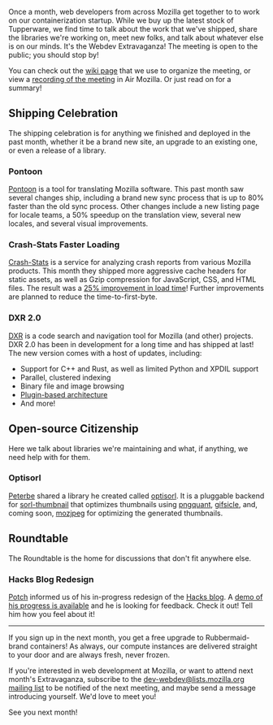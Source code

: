 Once a month, web developers from across Mozilla get together to to work on our
containerization startup. While we buy up the latest stock of Tupperware, we
find time to talk about the work that we've shipped, share the libraries we're
working on, meet new folks, and talk about whatever else is on our minds. It's
the Webdev Extravaganza! The meeting is open to the public; you should stop by!

You can check out the [wiki page][wiki] that we use to organize the meeting, or
view a [recording of the meeting][recording] in Air Mozilla. Or just read on for
a summary!

## Shipping Celebration
The shipping celebration is for anything we finished and deployed in the past
month, whether it be a brand new site, an upgrade to an existing one, or even a
release of a library.

### Pontoon
[Pontoon][] is a tool for translating Mozilla software. This past month saw
several changes ship, including a brand new sync process that is up to 80%
faster than the old sync process. Other changes include a new listing page for
locale teams, a 50% speedup on the translation view, several new locales, and
several visual improvements.

[Pontoon]: https://pontoon.mozilla.org/

### Crash-Stats Faster Loading
[Crash-Stats][] is a service for analyzing crash reports from various Mozilla
products. This month they shipped more aggressive cache headers for static
assets, as well as Gzip compression for JavaScript, CSS, and HTML files. The
result was a [25% improvement in load time][speed-blog-post]! Further
improvements are planned to reduce the time-to-first-byte.

[Crash-Stats]: https://crash-stats.mozilla.com/
[speed-blog-post]: http://www.peterbe.com/plog/crash-stats-faster

### DXR 2.0
[DXR][] is a code search and navigation tool for Mozilla (and other) projects.
DXR 2.0 has been in development for a long time and has shipped at last! The new
version comes with a host of updates, including:

- Support for C++ and Rust, as well as limited Python and XPDIL support
- Parallel, clustered indexing
- Binary file and image browsing
- [Plugin-based architecture][]
- And more!

[DXR]: https://dxr.mozilla.org/
[Plugin-based architecture]: https://dxr.readthedocs.org/en/es/development.html#writing-plugins

## Open-source Citizenship
Here we talk about libraries we're maintaining and what, if anything, we need
help with for them.

### Optisorl
[Peterbe][] shared a library he created called [optisorl][]. It is a pluggable
backend for [sorl-thumbnail][] that optimizes thumbnails using [pngquant][],
[gifsicle][], and, coming soon, [mozjpeg][] for optimizing the generated
thumbnails.

[Peterbe]: https://mozillians.org/en-US/u/peterbe/
[optisorl]: https://github.com/peterbe/optisorl
[sorl-thumbnail]: https://github.com/mariocesar/sorl-thumbnail
[pngquant]: https://pngquant.org/
[gifsicle]: http://www.lcdf.org/gifsicle/
[mozjpeg]: https://github.com/mozilla/mozjpeg

## Roundtable
The Roundtable is the home for discussions that don't fit anywhere else.

### Hacks Blog Redesign
[Potch][] informed us of his in-progress redesign of the [Hacks blog][]. A
[demo of his progress is available][hax-demo] and he is looking for feedback.
Check it out! Tell him how you feel about it!

[Potch]: https://mozillians.org/en-US/u/potch/
[Hacks blog]: https://hacks.mozilla.org/
[hax-demo]: http://testmozilla.wpengine.com/hacks/

---

If you sign up in the next month, you get a free upgrade to Rubbermaid-brand
containers! As always, our compute instances are delivered straight to your door
and are always fresh, never frozen.

If you're interested in web development at Mozilla, or want to attend next
month's Extravaganza, subscribe to the
[dev-webdev@lists.mozilla.org mailing list][mailing-list] to be notified of the
next meeting, and maybe send a message introducing yourself. We'd love to meet
you!

See you next month!

[wiki]: https://wiki.mozilla.org/Webdev/Meetings/2015/September_1
[recording]: https://air.mozilla.org/webdev-extravaganza-september-2015/
[mailing-list]: https://lists.mozilla.org/listinfo/dev-webdev
